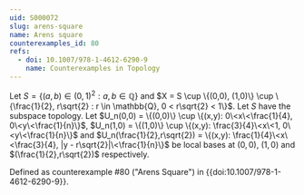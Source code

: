 ```yaml
---
uid: S000072
slug: arens-square
name: Arens square
counterexamples_id: 80
refs:
  - doi: 10.1007/978-1-4612-6290-9
    name: Counterexamples in Topology
---
```

Let $S = \{(a,b) \in (0,1)^2 : a,b \in \mathbb{Q}\}$ and $X = S \cup \{(0,0), (1,0)\} \cup \{\frac{1}{2}, r\sqrt{2} : r \in \mathbb{Q}, 0 < r\sqrt{2} < 1\}$. Let $S$ have the subspace topology. Let $U_n(0,0) = \{(0,0)\} \cup \{(x,y): 0\<x\<\frac{1}{4}, 0\<y\<\frac{1}{n}\}$, $U_n(1,0) = \{(1,0)\} \cup \{(x,y): \frac{3}{4}\<x\<1, 0\<y\<\frac{1}{n}\}$ and $U_n(\frac{1}{2},r\sqrt{2}) = \{(x,y): \frac{1}{4}\<x\<\frac{3}{4}, |y - r\sqrt{2}|\<\frac{1}{n}\}$ be local bases at $(0,0)$, $(1,0)$ and $(\frac{1}{2},r\sqrt{2})$ respectively.

Defined as counterexample #80 ("Arens Square")
in {{doi:10.1007/978-1-4612-6290-9}}.
